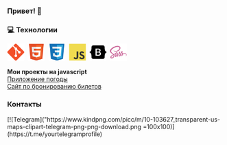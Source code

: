 ### Привет! 👋

### 💻 Технологии <br>
<div>
  <img src="https://github.com/devicons/devicon/blob/master/icons/git/git-original.svg" title="git" alt="git" width="40" height="40"/>&nbsp
  <img src="https://github.com/devicons/devicon/blob/master/icons/html5/html5-original.svg" title="html5" alt="html5" width="40" height="40"/>&nbsp
  <img src="https://github.com/devicons/devicon/blob/master/icons/css3/css3-original.svg" title="css" alt="css" width="40" height="40"/>&nbsp
  <img src="https://github.com/devicons/devicon/blob/master/icons/javascript/javascript-original.svg" title="javascript" alt="javascript" width="40" height="40"/>&nbsp
<img src="https://github.com/devicons/devicon/blob/master/icons/bootstrap/bootstrap-plain.svg" title ="bootstrap" alt="bootstrap" width="40" height="40"/>&nbsp
  <img src="https://github.com/devicons/devicon/blob/master/icons/sass/sass-original.svg" title="sass/scss" alt="sass/scss" width="40" height="40"/>&nbsp;
 
  <!-- <img src="https://github.com/devicons/devicon/blob/master/icons/redux/redux-original.svg" title="redux" alt="redux" width="40" height="40"/>&nbsp; -->
</div>

<b>Мои проекты на javascript </b> <br>
[Приложение погоды](https://github.com/hitman46923/Weather-App) <br>
[Сайт по бронированию билетов](https://github.com/hitman46923/js-cp-diploma-edited)

### Контакты

  <div id="badges">
[![Telegram]("https://www.kindpng.com/picc/m/10-103627_transparent-us-maps-clipart-telegram-png-png-download.png =100x100)](https://t.me/yourtelegramprofile)



  </div>



